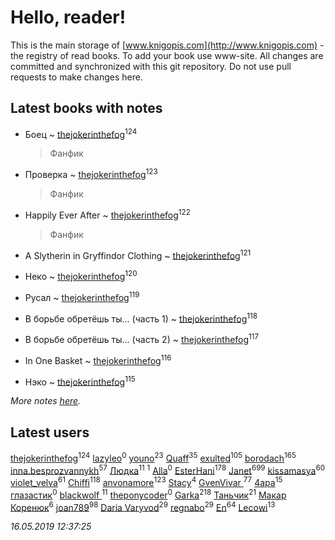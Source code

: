 # Hello, reader!
This is the main storage of [www.knigopis.com](http://www.knigopis.com) - the registry of read books.
To add your book use www-site. All changes are committed and synchronized with this git repository.
Do not use pull requests to make changes here.


## Latest books with notes
* Боец ~ [thejokerinthefog](users/317/317244423-vkontakte)<sup>124</sup>
    > Фанфик

* Проверка ~ [thejokerinthefog](users/317/317244423-vkontakte)<sup>123</sup>
    > Фанфик

* Happily Ever After ~ [thejokerinthefog](users/317/317244423-vkontakte)<sup>122</sup>
    > Фанфик

* A Slytherin in Gryffindor Clothing ~ [thejokerinthefog](users/317/317244423-vkontakte)<sup>121</sup>

* Неко ~ [thejokerinthefog](users/317/317244423-vkontakte)<sup>120</sup>

* Русал ~ [thejokerinthefog](users/317/317244423-vkontakte)<sup>119</sup>

* В борьбе обретёшь ты... (часть 1) ~ [thejokerinthefog](users/317/317244423-vkontakte)<sup>118</sup>

* В борьбе обретёшь ты... (часть 2) ~ [thejokerinthefog](users/317/317244423-vkontakte)<sup>117</sup>

* In One Basket ~ [thejokerinthefog](users/317/317244423-vkontakte)<sup>116</sup>

* Нэко ~ [thejokerinthefog](users/317/317244423-vkontakte)<sup>115</sup>


_More notes [here](latest_books_with_notes.md)._


## Latest users
[thejokerinthefog](users/317/317244423-vkontakte)<sup>124</sup> 
[lazyleo](users/116/116845519572391639637-google)<sup>0</sup> 
[youno](users/302/302928912-vkontakte)<sup>23</sup> 
[Quaff](users/122/12267158-vkontakte)<sup>35</sup> 
[exulted](users/100/100599204551896265722-google)<sup>105</sup> 
[borodach](users/157/15706320-vkontakte)<sup>165</sup> 
[inna.besprozvannykh](users/733/73323849-yandex)<sup>57</sup> 
[Людка](users/111/111038749-vkontakte)<sup>11</sup> 
[](users/114/114792281744850455512-google)<sup>1</sup> 
[Alla](users/103/103352250712959229257-google)<sup>0</sup> 
[EsterHani](users/305/30558181-vkontakte)<sup>178</sup> 
[Janet](users/108/108113656204404967440-google)<sup>699</sup> 
[kissamasya](users/684/68439978-vkontakte)<sup>60</sup> 
[violet_velva](users/116/116961712580551399099-google)<sup>61</sup> 
[Chiffi](users/105/105831994080785626680-google)<sup>118</sup> 
[anvonamore](users/595/5957175-vkontakte)<sup>123</sup> 
[Stacy](users/309/30902475-vkontakte)<sup>4</sup> 
[GvenVivar ](users/158/158266434925901-facebook)<sup>77</sup> 
[4apa](users/117/117392596378069249667-google)<sup>15</sup> 
[глазастик](users/115/115257673890455357280-google)<sup>0</sup> 
[blackwolf ](users/236/236639644-vkontakte)<sup>11</sup> 
[theponycoder](users/195/195144442-vkontakte)<sup>0</sup> 
[Garka](users/115/115753719718250012620-google)<sup>218</sup> 
[Таньчик](users/209/2096581563762610-facebook)<sup>21</sup> 
[Макар Коренюк](users/126/126368737-vkontakte)<sup>6</sup> 
[joan789](users/240/2401650-vkontakte)<sup>98</sup> 
[Daria Varyvod](users/829/829893410524253-facebook)<sup>29</sup> 
[regnabo](users/870/870059322-yandex)<sup>29</sup> 
[En](users/333/333646551-vkontakte)<sup>64</sup> 
[Lecowi](users/521/521873425-vkontakte)<sup>13</sup> 


_16.05.2019 12:37:25_
